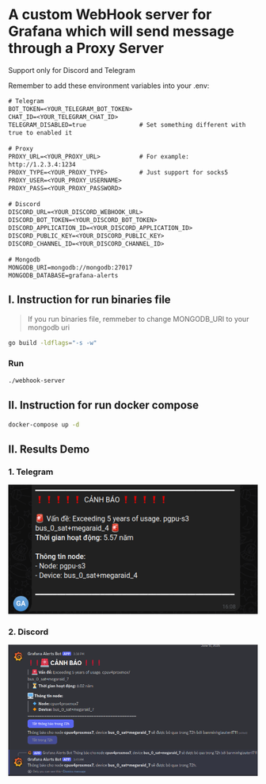 # A custom WebHook server for Grafana which will send message through a Proxy Server

Support only for Discord and Telegram

Remember to add these environment variables into your .env:
```
# Telegram
BOT_TOKEN=<YOUR_TELEGRAM_BOT_TOKEN>
CHAT_ID=<YOUR_TELEGRAM_CHAT_ID>
TELEGRAM_DISABLED=true               # Set something different with true to enabled it

# Proxy
PROXY_URL=<YOUR_PROXY_URL>           # For example: http://1.2.3.4:1234
PROXY_TYPE=<YOUR_PROXY_TYPE>         # Just support for socks5
PROXY_USER=<YOUR_PROXY_USERNAME>
PROXY_PASS=<YOUR_PROXY_PASSWORD>

# Discord
DISCORD_URL=<YOUR_DISCORD_WEBHOOK_URL>
DISCORD_BOT_TOKEN=<YOUR_DISCORD_BOT_TOKEN>
DISCORD_APPLICATION_ID=<YOUR_DISCORD_APPLICATION_ID>
DISCORD_PUBLIC_KEY=<YOUR_DISCORD_PUBLIC_KEY>
DISCORD_CHANNEL_ID=<YOUR_DISCORD_CHANNEL_ID>

# Mongodb
MONGODB_URI=mongodb://mongodb:27017
MONGODB_DATABASE=grafana-alerts
```

## I. Instruction for run binaries file

> If you run binaries file, remmeber to change MONGODB_URI to your mongodb uri

```bash
go build -ldflags="-s -w"
```

### Run
```bash
./webhook-server
```

## II. Instruction for run docker compose

```bash
docker-compose up -d
```

## II. Results Demo

### 1. Telegram
![TELEGRAM NOTIFY](screenshot/telegram-notify.png)

### 2. Discord
![DISCORD NOTIFY](screenshot/discord-notify.png)
